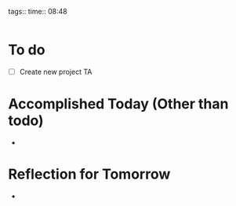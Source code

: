 tags:: 
time:: 08:48

```wakatime
```


# To do
- [ ] Create new project TA

# Accomplished Today (Other than todo)
- 

# Reflection for Tomorrow
- 